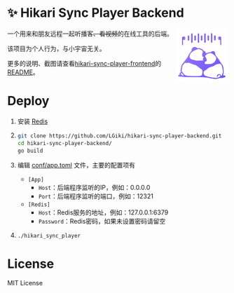 # ✨ Hikari Sync Player Backend

<img src="icon.svg" width="120" height="120" align="right" />

一个用来和朋友远程一起听播客<del>、看视频</del>的在线工具的后端。

该项目为个人行为，与小宇宙无关。

更多的说明、截图请查看[hikari-sync-player-frontend](https://github.com/LGiki/hikari-sync-player-frontend)的[README](https://github.com/LGiki/hikari-sync-player-frontend/blob/main/README.md)。

# Deploy

1. 安装 [Redis](https://redis.io/)

2. ```bash
   git clone https://github.com/LGiki/hikari-sync-player-backend.git
   cd hikari-sync-player-backend/
   go build
   ```

3. 编辑 [conf/app.toml](conf/app.toml) 文件，主要的配置项有

   - `[App]`
     - `Host`：后端程序监听的IP，例如：0.0.0.0
     - `Port`：后端程序监听的端口，例如：12321
   - `[Redis]`
     - `Host`：Redis服务的地址，例如：127.0.0.1:6379
     - `Password`：Redis密码，如果未设置密码请留空

4. ```bash
   ./hikari_sync_player
   ```

# License

MIT License
